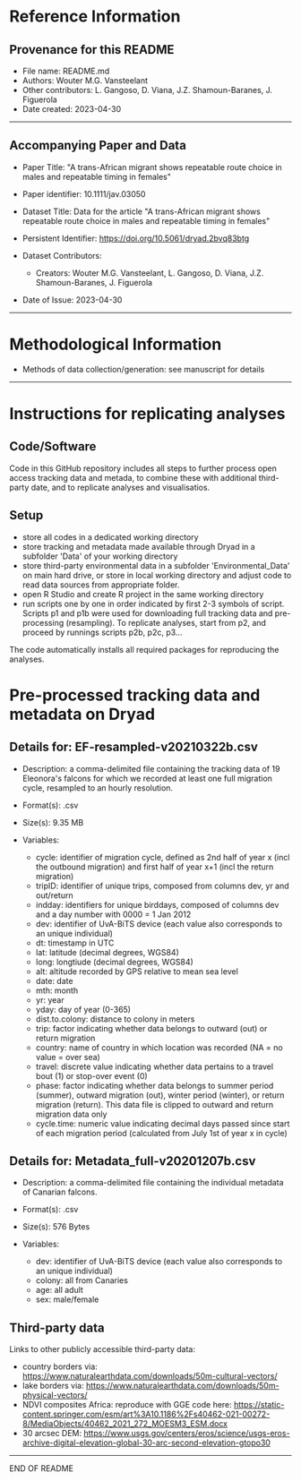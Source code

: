Reference Information
=====================

Provenance for this README
--------------------------

* File name: README.md
* Authors: Wouter M.G. Vansteelant
* Other contributors: L. Gangoso, D. Viana, J.Z. Shamoun-Baranes, J. Figuerola
* Date created: 2023-04-30

- - -

Accompanying Paper and Data
---------------------------

* Paper Title: "A trans-African migrant shows repeatable route choice in males and repeatable timing in females"

* Paper identifier: 10.1111/jav.03050

* Dataset Title: Data for the article "A trans-African migrant shows repeatable route choice in males and repeatable timing in females"

* Persistent Identifier: https://doi.org/10.5061/dryad.2bvq83btg

* Dataset Contributors:

  * Creators: Wouter M.G. Vansteelant, L. Gangoso, D. Viana, J.Z. Shamoun-Baranes, J. Figuerola

* Date of Issue: 2023-04-30

- - -

Methodological Information
==========================

* Methods of data collection/generation: see manuscript for details

- - -

Instructions for replicating analyses
=====================================

Code/Software
-----------------
Code in this GitHub repository includes all steps to further process open access tracking data and metada, to combine these with additional third-party date, and to replicate analyses and visualisatios.

Setup
-----
 * store all codes in a dedicated working directory
 * store tracking and metadata made available through Dryad in a subfolder 'Data' of your working directory 
 * store third-party environmental data in a subfolder 'Environmental_Data' on main hard drive, or store in local working directory and adjust code to read data sources from appropriate folder. 
 * open R Studio and create R project in the same working directory
 * run scripts one by one in order indicated by first 2-3 symbols of script. Scripts p1 and p1b were used for downloading full tracking data and pre-processing (resampling). To replicate analyses, start from p2, and proceed by runnings scripts p2b, p2c, p3...

The code automatically installs all required packages for reproducing the analyses. 

Pre-processed tracking data and metadata on Dryad
==================================================

Details for: EF-resampled-v20210322b.csv
---------------------------------------
* Description: a comma-delimited file containing the tracking data of 19 Eleonora's falcons for which we recorded at least one full migration cycle, resampled to an hourly resolution. 

* Format(s): .csv

* Size(s): 9.35 MB

* Variables:
  * cycle: identifier of migration cycle, defined as 2nd half of year x (incl the outbound migration) and first half of year x+1 (incl the return migration)
  * tripID: identifier of unique trips, composed from columns dev, yr and out/return
  * indday: identifiers for unique birddays, composed of columns dev and a day number with 0000 = 1 Jan 2012
  * dev: identifier of UvA-BiTS device (each value also corresponds to an unique individual)
  * dt: timestamp in UTC
  * lat: latitude (decimal degrees, WGS84)
  * long: longtiude (decimal degrees, WGS84)
  * alt: altitude recorded by GPS relative to mean sea level
  * date: date
  * mth: month
  * yr: year
  * yday: day of year (0-365)
  * dist.to.colony: distance to colony in meters
  * trip: factor indicating whether data belongs to outward (out) or return migration
  * country: name of country in which location was recorded (NA = no value = over sea)
  * travel: discrete value indicating whether data pertains to a travel bout (1) or stop-over event (0)
  * phase: factor indicating whether data belongs to summer period (summer), outward migration (out), winter period (winter), or return migration (return). This data file is clipped to outward and return migration data only
  * cycle.time: numeric value indicating decimal days passed since start of each migration period (calculated from July 1st of year x in cycle)


Details for: Metadata_full-v20201207b.csv
----------------------------------------
* Description: a comma-delimited file containing the individual metadata of Canarian falcons.

* Format(s): .csv

* Size(s): 576 Bytes

* Variables:
  * dev: identifier of UvA-BiTS device (each value also corresponds to an unique individual)
  * colony: all from Canaries
  * age: all adult
  * sex: male/female

Third-party data
-----------------
Links to other publicly accessible third-party data:
  * country borders via: https://www.naturalearthdata.com/downloads/50m-cultural-vectors/
  * lake borders via: https://www.naturalearthdata.com/downloads/50m-physical-vectors/
  * NDVI composites Africa: reproduce with GGE code here: https://static-content.springer.com/esm/art%3A10.1186%2Fs40462-021-00272-8/MediaObjects/40462_2021_272_MOESM3_ESM.docx
  * 30 arcsec DEM: https://www.usgs.gov/centers/eros/science/usgs-eros-archive-digital-elevation-global-30-arc-second-elevation-gtopo30

- - -
END OF README
